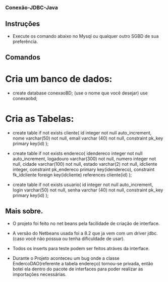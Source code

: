 ### Conexão-JDBC-Java

## Instruções 

- Execute os comando abaixo no Mysql ou qualquer outro SGBD de sua preferência.

## Comandos

# Cria um banco de dados: 

- create database conexaoBD; (use o nome que você desejar)
use conexaobd;

# Cria as Tabelas: 

- create table if not exists cliente(
	id integer not null auto_increment,
    nome varchar(50) not null,
    email varchar (40) not null,
    constraint pk_key primary key(id)
);

- create table if not exists endereco(
	idendereco integer not null auto_increment,
    logadouro varchar(300) not null,
    numero integer not null,
    cidade varchar(100) not null,
    estado varchar(2) not null,
    idcliente integer,
    constraint pk_endereco primary key(idendereco),
    constraint fk_idcliente foreign key(idcliente) references cliente(id)
);

- create table if not exists usuario(
	id integer not null auto_increment,
    login varchar(50) not null,
    senha varchar (40) not null,
    constraint pk_key primary key(id)
);

## Mais sobre.

- O projeto foi feito no net beans pela facilidade de criação de interface.

- A versão do Netbeans usada foi a 8.2 que ja vem com um driver jdbc. (caso você não possua ou tenha dificuldade de usar).

- Todos os inserts para teste podem ser feitos atráves da interface.

- Durante o Projeto aconteceu um bug onde a classe EndercoDAO(referente a tabela endereço) tornou-se privada, então botei ela dentro do pacote de interfaces para poder realizar as importações necessárias.



